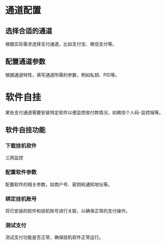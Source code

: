 # 通道配置

## 选择合适的通道

根据实际需求选择支付通道，比如支付宝、微信支付等。

## 配置通道参数

根据通道特性，填写通道所需的参数，例如私钥、PID等。

# 软件自挂

某些支付通道需要安装特定软件以便监控收付款情况，如微信个人码-监控端等。

## 软件自挂功能

### 下载挂机软件

三网监控

### 配置软件参数

配置软件的相关参数，如商户号、密钥和通知地址等。

### 绑定挂机账号

将已安装的软件和挂机账号进行关联，以确保正常的支付操作。

### 测试支付

测试支付功能是否正常，确保挂机软件正常运行。
